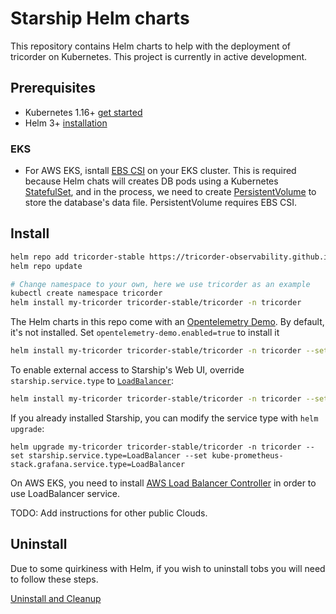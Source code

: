 # Starship Helm charts

This repository contains Helm charts to help with the deployment of tricorder on Kubernetes. This project is currently in active development.

## Prerequisites
- Kubernetes 1.16+ [get started](https://kubernetes.io/docs/setup/)
- Helm 3+ [installation](https://helm.sh/docs/intro/install/)

### EKS
- For AWS EKS, isntall [EBS CSI](https://docs.aws.amazon.com/eks/latest/userguide/ebs-csi.html) on your EKS cluster.
  This is required because Helm chats will creates DB pods using a Kubernetes
  [StatefulSet](https://kubernetes.io/docs/concepts/workloads/controllers/statefulset/), and in the process,
  we need to create [PersistentVolume](https://kubernetes.io/docs/concepts/storage/persistent-volumes/)
  to store the database's data file. PersistentVolume requires EBS CSI.

## Install

```bash
helm repo add tricorder-stable https://tricorder-observability.github.io/helm-charts
helm repo update

# Change namespace to your own, here we use tricorder as an example
kubectl create namespace tricorder
helm install my-tricorder tricorder-stable/tricorder -n tricorder
```

The Helm charts in this repo come with an [Opentelemetry Demo](https://github.com/open-telemetry/opentelemetry-demo).
By default, it's not installed. Set `opentelemetry-demo.enabled=true` to install it

```bash
helm install my-tricorder tricorder-stable/tricorder -n tricorder --set opentelemetry-demo.enabled=true
```

To enable external access to Starship's Web UI, override `starship.service.type`
to [`LoadBalancer`](https://kubernetes.io/docs/concepts/services-networking/service/):

```bash
helm install my-tricorder tricorder-stable/tricorder -n tricorder --set starship.service.type=LoadBalancer --set kube-prometheus-stack.grafana.service.type=LoadBalancer
```

If you already installed Starship, you can modify the service type with `helm upgrade`:
```
helm upgrade my-tricorder tricorder-stable/tricorder -n tricorder --set starship.service.type=LoadBalancer --set kube-prometheus-stack.grafana.service.type=LoadBalancer
```

On AWS EKS, you need to install [AWS Load Balancer Controller](https://docs.aws.amazon.com/eks/latest/userguide/aws-load-balancer-controller.html)
in order to use LoadBalancer service.

TODO: Add instructions for other public Clouds.

## Uninstall
Due to some quirkiness with Helm, if you wish to uninstall tobs you will need to follow these steps.

[Uninstall and Cleanup](./docs/uninstall.md)
